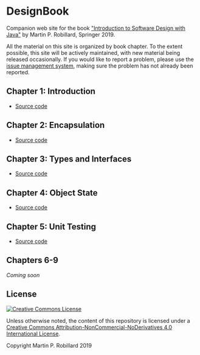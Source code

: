 # DesignBook

Companion web site for the book ["Introduction to Software Design with Java"](https://www.springer.com/gp/book/9783030240936) by Martin P. Robillard, Springer 2019. 

All the material on this site is organized by book chapter. To the extent possible, this site will be actively maintained, with new material being released occasionally. If you would like to report a problem, please use the [issue management system](https://github.com/prmr/DesignBook/issues), making sure the problem has not already been reported.

## Chapter 1: Introduction

* [Source code](chapter-code/chapter01)

## Chapter 2: Encapsulation

* [Source code](chapter-code/chapter02)

## Chapter 3: Types and Interfaces

* [Source code](chapter-code/chapter03)

## Chapter 4: Object State

* [Source code](chapter-code/chapter04)

## Chapter 5: Unit Testing

* [Source code](chapter-code/chapter05)

## Chapters 6-9

*Coming soon*




## License

<a rel="license" href="http://creativecommons.org/licenses/by-nc-nd/4.0/"><img alt="Creative Commons License" style="border-width:0" src="https://i.creativecommons.org/l/by-nc-nd/4.0/88x31.png" /></a>

Unless otherwise noted, the content of this repository is licensed under a <a rel="license" href="http://creativecommons.org/licenses/by-nc-nd/4.0/">Creative Commons Attribution-NonCommercial-NoDerivatives 4.0 International License</a>. 

Copyright Martin P. Robillard 2019

